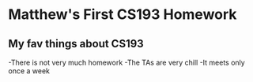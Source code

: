 # Matthew's First CS193 Homework
## My fav things about CS193
-There is not very much homework
-The TAs are very chill
-It meets only once a week
